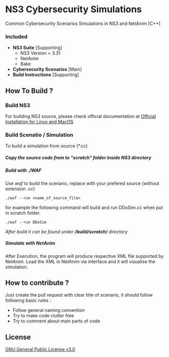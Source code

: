 # NS3 Cybersecurity Simulations
Common Cybersecurity Scenarios Simulations in NS3 and NetAnim [C++]

### Included
* **NS3 Suite** \[Supporting\]
    * NS3 Version = 3.31
    * NetAnim
    * Bake
* **Cybersecurity Scenarios** \[Main\]
* **Build Instructions** \[Supporting\]

## How To Build ?

### Build NS3
For building NS3 source, please check official documentation at [Official Installation for Linux and MacOS](https://www.nsnam.org/wiki/Installation#Linux)
### Build Scenatio / Simulation

To build a simulation from source (\*.cc)

##### Copy the source code from to "scratch" folder inside NS3 directory

##### Build with ./WAF

Use *waf* to build the scenario, replace with your prefered source (without extension *.cc*)

``
./waf --run <name_of_source_file>
``

for example the following command will build and run DDoSim.cc when put in scratch folder.

``
./waf --run DDoSim
``

*After build it can be found under **/build/scratch/** directory*

##### Simulate with NetAnim
After Execution, the program will produce respective XML file supported by NetAnim. Load the XML in NetAnim via interface and it will visualise the simulation.


## How to contribute ?
Just create the pull request with clear title of scenario, it should follow following basic rules :
* Follow general naming convention
* Try to make code clutter free
* Try to comment about main parts of code

## License
[GNU General Public License v3.0](https://www.gnu.org/licenses/gpl-3.0.en.html)
